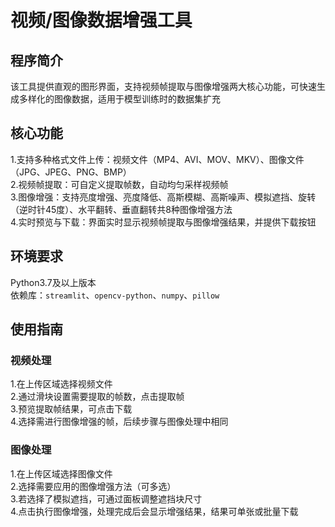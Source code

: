 # 视频/图像数据增强工具
## 程序简介
该工具提供直观的图形界面，支持视频帧提取与图像增强两大核心功能，可快速生成多样化的图像数据，适用于模型训练时的数据集扩充
## 核心功能
1.支持多种格式文件上传：视频文件（MP4、AVI、MOV、MKV）、图像文件（JPG、JPEG、PNG、BMP）<br>
2.视频帧提取：可自定义提取帧数，自动均匀采样视频帧<br>
3.图像增强：支持亮度增强、亮度降低、高斯模糊、高斯噪声、模拟遮挡、旋转（逆时针45度）、水平翻转、垂直翻转共8种图像增强方法<br>
4.实时预览与下载：界面实时显示视频帧提取与图像增强结果，并提供下载按钮
##  环境要求
Python3.7及以上版本<br>
依赖库：`streamlit`、`opencv-python`、`numpy`、`pillow`
## 使用指南
### 视频处理
1.在上传区域选择视频文件<br>
2.通过滑块设置需要提取的帧数，点击提取帧<br>
3.预览提取帧结果，可点击下载<br>
4.选择需进行图像增强的帧，后续步骤与图像处理中相同
### 图像处理
1.在上传区域选择图像文件<br>
2.选择需要应用的图像增强方法（可多选）<br>
3.若选择了模拟遮挡，可通过面板调整遮挡块尺寸<br>
4.点击执行图像增强，处理完成后会显示增强结果，结果可单张或批量下载
